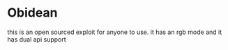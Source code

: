 # Obidean
this is an open sourced exploit for anyone to use. it has an rgb mode and it has dual api support

